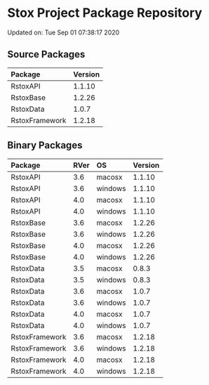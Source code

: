 # Stox Project Package Repository


Updated on: Tue Sep 01 07:38:17 2020
## Source Packages

|Package        |Version |
|:--------------|:-------|
|RstoxAPI       |1.1.10  |
|RstoxBase      |1.2.26  |
|RstoxData      |1.0.7   |
|RstoxFramework |1.2.18  |

## Binary Packages

|Package        |RVer |OS      |Version |
|:--------------|:----|:-------|:-------|
|RstoxAPI       |3.6  |macosx  |1.1.10  |
|RstoxAPI       |3.6  |windows |1.1.10  |
|RstoxAPI       |4.0  |macosx  |1.1.10  |
|RstoxAPI       |4.0  |windows |1.1.10  |
|RstoxBase      |3.6  |macosx  |1.2.26  |
|RstoxBase      |3.6  |windows |1.2.26  |
|RstoxBase      |4.0  |macosx  |1.2.26  |
|RstoxBase      |4.0  |windows |1.2.26  |
|RstoxData      |3.5  |macosx  |0.8.3   |
|RstoxData      |3.5  |windows |0.8.3   |
|RstoxData      |3.6  |macosx  |1.0.7   |
|RstoxData      |3.6  |windows |1.0.7   |
|RstoxData      |4.0  |macosx  |1.0.7   |
|RstoxData      |4.0  |windows |1.0.7   |
|RstoxFramework |3.6  |macosx  |1.2.18  |
|RstoxFramework |3.6  |windows |1.2.18  |
|RstoxFramework |4.0  |macosx  |1.2.18  |
|RstoxFramework |4.0  |windows |1.2.18  |
